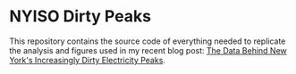 # NYISO Dirty Peaks
This repository contains the source code of everything needed to replicate the analysis and figures used in my recent blog post: [The Data Behind New York's Increasingly Dirty Electricity Peaks](https://www.stevegattuso.me/2021/10/26/new-york-dirty-electricity-peaks.html).
